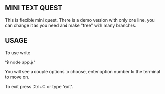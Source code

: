 ## MINI TEXT QUEST

This is flexible mini quest.
There is a demo version with only one line, you can change it as you need and make "tree" with many branches.

## USAGE

To use write

’$ node app.js’

You will see a couple options to choose, enter option number to the terminal to move on.

To exit press Ctrl+C or type 'exit'.


